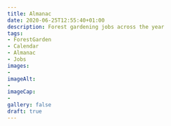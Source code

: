 ```yaml
---
title: Almanac
date: 2020-06-25T12:55:40+01:00
description: Forest gardening jobs across the year
tags: 
- ForestGarden
- Calendar
- Almanac
- Jobs
images: 
- 
imageAlt:
- 
imageCap:
- 
gallery: false
draft: true
---
```


